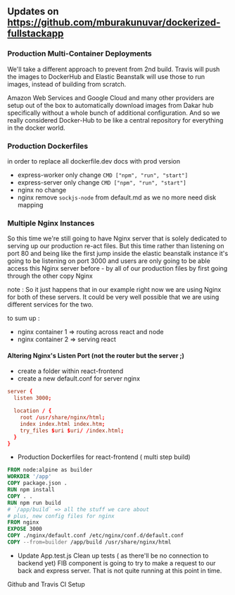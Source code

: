 ## Updates on https://github.com/mburakunuvar/dockerized-fullstackapp

### Production Multi-Container Deployments

We'll take a different approach to prevent from 2nd build. Travis will push the images to DockerHub and Elastic Beanstalk will use those to run images, instead of building from scratch.

Amazon Web Services and Google Cloud and many other providers are setup out of the box to automatically download images from Dakar hub specifically without a whole bunch of additional configuration. And so we really considered Docker-Hub to be like a central repository for everything in the docker world.

### Production Dockerfiles

in order to replace all dockerfile.dev docs with prod version

- express-worker only change `CMD ["npm", "run", "start"]`
- express-server only change `CMD ["npm", "run", "start"]`
- nginx no change
- nginx remove `sockjs-node` from default.md as we no more need disk mapping

### Multiple Nginx Instances

So this time we're still going to have Nginx server that is solely dedicated to serving up our production re-act files. But this time rather than listening on port 80 and being like the first jump inside the elastic
beanstalk instance it's going to be listening on port 3000 and users are only going to be able access this Nginx server before - by all of our production files by first going through the other copy Nginx

note : So it just happens that in our example right now we are using Nginx for both of these servers. It could be very well possible that we are using different services for the two.

to sum up :

- nginx container 1 => routing across react and node
- nginx container 2 => serving react

#### Altering Nginx's Listen Port (not the router but the server ;)

- create a folder within react-frontend
- create a new default.conf for server nginx

```conf
server {
  listen 3000;

  location / {
    root /usr/share/nginx/html;
    index index.html index.htm;
    try_files $uri $uri/ /index.html;
  }
}
```

- Production Dockerfiles for react-frontend ( multi step build)

```Dockerfile
FROM node:alpine as builder
WORKDIR '/app'
COPY package.json .
RUN npm install
COPY . .
RUN npm run build
# `/app/build` => all the stuff we care about
# plus, new config files for nginx
FROM nginx
EXPOSE 3000
COPY ./nginx/default.conf /etc/nginx/conf.d/default.conf
COPY --from=builder /app/build /usr/share/nginx/html
```

- Update App.test.js
  Clean up tests ( as there'll be no connection to backend yet)
  FIB component is going to try to make a request to our back and express server. That is not quite running at this point in time.

Github and Travis CI Setup
